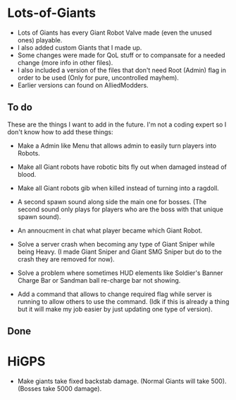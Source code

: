 # Lots-of-Giants
- Lots of Giants has every Giant Robot Valve made (even the unused ones) playable. 
- I also added custom Giants that I made up. 
- Some changes were made for QoL stuff or to compansate for a needed change (more info in other files). 
- I also included a version of the files that don't need Root (Admin) flag in order to be used (Only for pure, uncontrolled mayhem). 
- Earlier versions can found on AlliedModders.

## To do

These are the things I want to add in the future. I'm not a coding expert so I don't know how to add these things:

- Make a Admin like Menu that allows admin to easily turn players into Robots.

- Make all Giant robots have robotic bits fly out when damaged instead of blood.

- Make all Giant robots gib when killed instead of turning into a ragdoll.

- A second spawn sound along side the main one for bosses. 
(The second sound only plays for players who are the boss with that unique spawn sound).

- An annoucment in chat what player became which Giant Robot.

- Solve a server crash when becoming any type of Giant Sniper while being Heavy. (I made Giant Sniper and Giant SMG Sniper but do to the crash they are removed for now).

- Solve a problem where sometimes HUD elements like Soldier's Banner Charge Bar or Sandman ball re-charge bar not showing.

- Add a command that allows to change required flag while server is running to allow others to use the command.
(Idk if this is already a thing but it will make my job easier by just updating one type of version).

## Done

# HiGPS
- Make giants take fixed backstab damage. 
(Normal Giants will take 500). 
(Bosses take 5000 damage).
